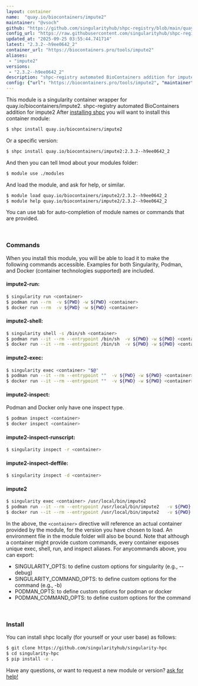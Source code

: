 ```yaml
---
layout: container
name:  "quay.io/biocontainers/impute2"
maintainer: "@vsoch"
github: "https://github.com/singularityhub/shpc-registry/blob/main/quay.io/biocontainers/impute2/container.yaml"
config_url: "https://raw.githubusercontent.com/singularityhub/shpc-registry/main/quay.io/biocontainers/impute2/container.yaml"
updated_at: "2025-09-25 03:55:44.741714"
latest: "2.3.2--h9ee0642_2"
container_url: "https://biocontainers.pro/tools/impute2"
aliases:
 - "impute2"
versions:
 - "2.3.2--h9ee0642_2"
description: "shpc-registry automated BioContainers addition for impute2"
config: {"url": "https://biocontainers.pro/tools/impute2", "maintainer": "@vsoch", "description": "shpc-registry automated BioContainers addition for impute2", "latest": {"2.3.2--h9ee0642_2": "sha256:6739e16213e72627401fa8763d5dd62db14143471d0a6bb98761c0efb38915e6"}, "tags": {"2.3.2--h9ee0642_2": "sha256:6739e16213e72627401fa8763d5dd62db14143471d0a6bb98761c0efb38915e6"}, "docker": "quay.io/biocontainers/impute2", "aliases": {"impute2": "/usr/local/bin/impute2"}}
---
```


This module is a singularity container wrapper for quay.io/biocontainers/impute2.
shpc-registry automated BioContainers addition for impute2
After [installing shpc](#install) you will want to install this container module:


```bash
$ shpc install quay.io/biocontainers/impute2
```

Or a specific version:

```bash
$ shpc install quay.io/biocontainers/impute2:2.3.2--h9ee0642_2
```

And then you can tell lmod about your modules folder:

```bash
$ module use ./modules
```

And load the module, and ask for help, or similar.

```bash
$ module load quay.io/biocontainers/impute2/2.3.2--h9ee0642_2
$ module help quay.io/biocontainers/impute2/2.3.2--h9ee0642_2
```

You can use tab for auto-completion of module names or commands that are provided.

<br>

### Commands

When you install this module, you will be able to load it to make the following commands accessible.
Examples for both Singularity, Podman, and Docker (container technologies supported) are included.

#### impute2-run:

```bash
$ singularity run <container>
$ podman run --rm  -v ${PWD} -w ${PWD} <container>
$ docker run --rm  -v ${PWD} -w ${PWD} <container>
```

#### impute2-shell:

```bash
$ singularity shell -s /bin/sh <container>
$ podman run --it --rm --entrypoint /bin/sh  -v ${PWD} -w ${PWD} <container>
$ docker run --it --rm --entrypoint /bin/sh  -v ${PWD} -w ${PWD} <container>
```

#### impute2-exec:

```bash
$ singularity exec <container> "$@"
$ podman run --it --rm --entrypoint ""  -v ${PWD} -w ${PWD} <container> "$@"
$ docker run --it --rm --entrypoint ""  -v ${PWD} -w ${PWD} <container> "$@"
```

#### impute2-inspect:

Podman and Docker only have one inspect type.

```bash
$ podman inspect <container>
$ docker inspect <container>
```

#### impute2-inspect-runscript:

```bash
$ singularity inspect -r <container>
```

#### impute2-inspect-deffile:

```bash
$ singularity inspect -d <container>
```


#### impute2

```bash
$ singularity exec <container> /usr/local/bin/impute2
$ podman run --it --rm --entrypoint /usr/local/bin/impute2   -v ${PWD} -w ${PWD} <container> -c " $@"
$ docker run --it --rm --entrypoint /usr/local/bin/impute2   -v ${PWD} -w ${PWD} <container> -c " $@"
```



In the above, the `<container>` directive will reference an actual container provided
by the module, for the version you have chosen to load. An environment file in the
module folder will also be bound. Note that although a container
might provide custom commands, every container exposes unique exec, shell, run, and
inspect aliases. For anycommands above, you can export:

 - SINGULARITY_OPTS: to define custom options for singularity (e.g., --debug)
 - SINGULARITY_COMMAND_OPTS: to define custom options for the command (e.g., -b)
 - PODMAN_OPTS: to define custom options for podman or docker
 - PODMAN_COMMAND_OPTS: to define custom options for the command

<br>

### Install

You can install shpc locally (for yourself or your user base) as follows:

```bash
$ git clone https://github.com/singularityhub/singularity-hpc
$ cd singularity-hpc
$ pip install -e .
```

Have any questions, or want to request a new module or version? [ask for help!](https://github.com/singularityhub/singularity-hpc/issues)